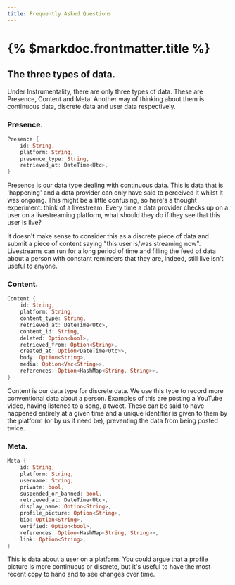 ```yaml
---
title: Frequently Asked Questions.
---
```


# {% $markdoc.frontmatter.title %}

## The three types of data.

Under Instrumentality, there are only three types of data. These are Presence, Content and Meta. Another way of thinking about them is continuous data, discrete data and user data respectively.

### Presence.
```rust
Presence {
    id: String,
    platform: String,
    presence_type: String,
    retrieved_at: DateTime<Utc>,
}
```

Presence is our data type dealing with continuous data. This is data that is 'happening' and a data provider can only have said to perceived it whilst it was ongoing. This might be a little confusing, so here's a thought experiment: think of a livestream. Every time a data provider checks up on a user on a livestreaming platform, what should they do if they see that this user is live?

It doesn't make sense to consider this as a discrete piece of data and submit a piece of content saying "this user is/was streaming now". Livestreams can run for a long period of time and filling the feed of data about a person with constant reminders that they are, indeed, still live isn't useful to anyone.

### Content.
```rust
Content {
    id: String,
    platform: String,
    content_type: String,
    retrieved_at: DateTime<Utc>,
    content_id: String,
    deleted: Option<bool>,
    retrieved_from: Option<String>,
    created_at: Option<DateTime<Utc>>,
    body: Option<String>,
    media: Option<Vec<String>>,
    references: Option<HashMap<String, String>>,
}
```

Content is our data type for discrete data. We use this type to record more conventional data about a person. Examples of this are posting a YouTube video, having listened to a song, a tweet. These can be said to have happened entirely at a given time and a unique identifier is given to them by the platform (or by us if need be), preventing the data from being posted twice.

### Meta.
```rust
Meta {
    id: String,
    platform: String,
    username: String,
    private: bool,
    suspended_or_banned: bool,
    retrieved_at: DateTime<Utc>,
    display_name: Option<String>,
    profile_picture: Option<String>,
    bio: Option<String>,
    verified: Option<bool>,
    references: Option<HashMap<String, String>>,
    link: Option<String>,
}
```

This is data about a user on a platform. You could argue that a profile picture is more continuous or discrete, but it's useful to have the most recent copy to hand and to see changes over time.